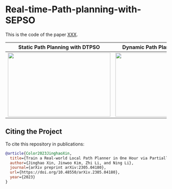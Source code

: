 # Real-time-Path-planning-with-SEPSO
This is the code of the paper [XXX](https://arxiv.org/abs/XXX). 

  |                           Static Path Planning with DTPSO                           |                         Dynamic Path Planning with SEPSO                          |
  | :----------------------------------------------------------: | :----------------------------------------------------------: |
  | <img src="[https://github.com/XinJingHao/Prioritized-DQN-DDQN-Pytorch/blob/main/PriorDQN_gym0.1x/IMGs/CPV1.svg](https://github.com/XinJingHao/Real-time-Path-planning-with-SEPSO/blob/main/Code_for_Path_Plannning/Static%20Path%20Planning%20with%20DTPSO/static.gif)" width="320" height="200"> | <img src="[https://github.com/XinJingHao/Prioritized-DQN-DDQN-Pytorch/blob/main/PriorDQN_gym0.1x/IMGs/LLDV2.svg](https://github.com/XinJingHao/Real-time-Path-planning-with-SEPSO/blob/main/Code_for_Path_Plannning/Dynamic%20Path%20Planning%20with%20SEPSO(Application%20Phrase)/dynamic.gif)" width="320" height="200"> |

## Citing the Project

To cite this repository in publications:

```bibtex
@article{Color2023JinghaoXin,
  title={Train a Real-world Local Path Planner in One Hour via Partially Decoupled Reinforcement Learning and Vectorized Diversity},
  author={Jinghao Xin, Jinwoo Kim, Zhi Li, and Ning Li},
  journal={arXiv preprint arXiv:2305.04180},
  url={https://doi.org/10.48550/arXiv.2305.04180},
  year={2023}
}
```
